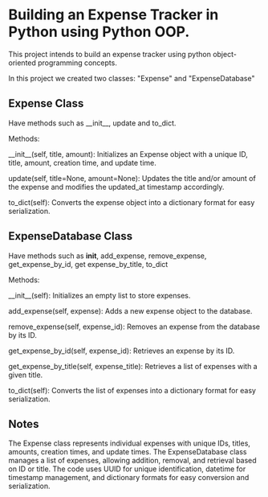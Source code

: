 <h1>Building an Expense Tracker in Python using Python OOP.</h1>

This project intends to build an expense tracker using python object-oriented programming concepts. 

In this project we created two classes: "Expense" and "ExpenseDatabase"

<h2>Expense Class</h2>
Have methods such as __init__, update and to_dict.

Methods:

<p>__init__(self, title, amount): Initializes an Expense object with a unique ID, title, amount, creation time, and update time.</p>
<p>update(self, title=None, amount=None): Updates the title and/or amount of the expense and modifies the updated_at timestamp accordingly.</p>
<p>to_dict(self): Converts the expense object into a dictionary format for easy serialization.</p>

<h2>ExpenseDatabase Class</h2>

Have methods such as __init__, add_expense, remove_expense, get_expense_by_id, get expense_by_title, to_dict

Methods:
<p>__init__(self): Initializes an empty list to store expenses.</p>
<p>add_expense(self, expense): Adds a new expense object to the database.</p>
<p>remove_expense(self, expense_id): Removes an expense from the database by its ID.</p>
<p>get_expense_by_id(self, expense_id): Retrieves an expense by its ID.</p>
<p>get_expense_by_title(self, expense_title): Retrieves a list of expenses with a given title.</p>
<p>to_dict(self): Converts the list of expenses into a dictionary format for easy serialization.</p>


<h2>Notes</h2>
The Expense class represents individual expenses with unique IDs, titles, amounts, creation times, and update times.
The ExpenseDatabase class manages a list of expenses, allowing addition, removal, and retrieval based on ID or title.
The code uses UUID for unique identification, datetime for timestamp management, and dictionary formats for easy conversion and serialization.